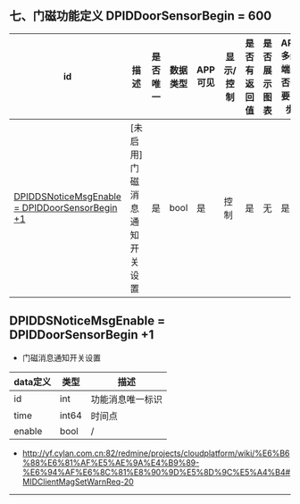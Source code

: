 ## 七、门磁功能定义 DPIDDoorSensorBegin = 600
| id     |描述       |是否唯一   |数据类型    |APP可见    |显示/控制     |是否有返回值   | 是否展示图表    | APP多终端是否需要同步 | 是否推送消息到APP端 |
|-------|----------|----------|----------|----------|------------ |---------|---------|------|------|
| [DPIDDSNoticeMsgEnable = DPIDDoorSensorBegin +1](doorsensor_msg_define.md#dpiddsnoticemsgenable-dpiddoorsensorbegin-1)    | [未启用]门磁消息通知开关设置  | 是        | bool     | 是        | 控制         | 是     |无       | 是 | 否 |


## DPIDDSNoticeMsgEnable = DPIDDoorSensorBegin +1

*  门磁消息通知开关设置 

|  data定义 |    类型| 描述 | 
|---|---|---|
|id|int| 功能消息唯一标识|
|time| int64| 时间点 |
|enable|bool| / |

* http://yf.cylan.com.cn:82/redmine/projects/cloudplatform/wiki/%E6%B6%88%E6%81%AF%E5%AE%9A%E4%B9%89-%E6%94%AF%E6%8C%81%E8%90%9D%E5%8D%9C%E5%A4%B4#MIDClientMagSetWarnReq-20

---
